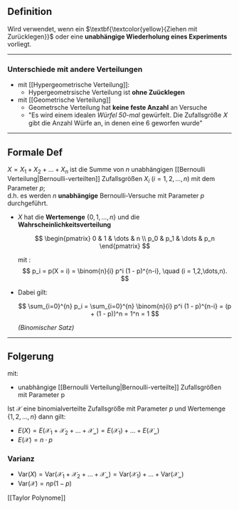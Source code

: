## Definition 
Wird verwendet, wenn ein $\textbf{\textcolor{yellow}{Ziehen mit Zurücklegen}}$ oder eine **unabhängige Wiederholung eines Experiments** vorliegt.

---
### Unterschiede mit andere Verteilungen 
-  mit [[Hypergeometrische Verteilung]]: 
	- Hypergeometrsische Verteilung ist **ohne Zuücklegen**
- mit [[Geometrische Verteilung]]
	- Geometrsche Verteilung hat **keine feste Anzahl** an Versuche 
	- "Es wird einem idealen *Würfel 50-mal* gewürfelt. Die Zufallsgröße 𝑋 gibt die Anzahl Würfe an, in denen eine 6 geworfen wurde"

---

## Formale Def
 $X = X_1 + X_2 + \dots + X_n$ ist die Summe von $n$ unabhängigen [[Bernoulli Verteilung|Bernoulli-verteilten]] Zufallsgrößen $X_i$ $(i = 1,2,\dots,n)$ mit dem Parameter $p$;  
  d.h. es werden $n$ **unabhängige** Bernoulli-Versuche mit Parameter $p$ durchgeführt.

- $X$ hat die **Wertemenge** $\{0,1,\dots,n\}$ und die **Wahrscheinlichkeitsverteilung**

  $$
  \begin{pmatrix}
  0 & 1 & \dots & n \\
  p_0 & p_1 & \dots & p_n
  \end{pmatrix}
  $$

  mit :$$
  p_i = p(X = i) = \binom{n}{i} p^i (1 - p)^{n-i}, \quad (i = 1,2,\dots,n).
  $$
- Dabei gilt:

  $$
  \sum_{i=0}^{n} p_i = \sum_{i=0}^{n} \binom{n}{i} p^i (1 - p)^{n-i} = (p + (1 - p))^n = 1^n = 1
  $$

  *(Binomischer Satz)*

---
## Folgerung
mit: 
- unabhängige [[Bernoulli Verteilung|Bernoulli-verteilte]] Zufallsgrößen mit Parameter p

Ist $\mathcal{X}$ eine binomialverteilte Zufallsgröße  mit Parameter $p$ und Wertemenge $\{ 1,2,\dots,n \}$ dann gilt:
- $E(X)=E(\mathcal{X_{1}}+\mathcal{X_{2}}+\dots +\mathcal{X_{n}})=E(\mathcal{X_{1}})+\dots+E(\mathcal{X_{n}})$
- $E(\mathcal{X})=n\cdot p$

### Varianz
- $\text{Var}(X)=\text{Var}(\mathcal{X_{1}}+\mathcal{X_{2}}+\dots +\mathcal{X_{n}})=\text{Var}(\mathcal{X_{1}})+\dots+\text{Var}(\mathcal{X_{n}})$
- $\text{Var}(\mathcal{X})=np(1-p)$

[[Taylor Polynome]]

